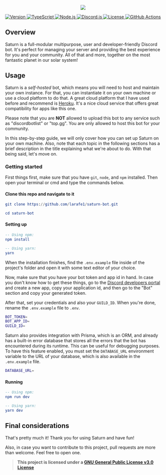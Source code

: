 <p align="center">
  <a href="https://github.com/larafe1/saturn-bot">
    <img src="https://github.com/larafe1/saturn-bot/blob/master/.github/saturn-logo.png">
  </a>
</p>

<p align="center">
  <a href="https://github.com/larafe1/saturn-bot/releases">
    <img src="https://img.shields.io/static/v1?label=version&message=5.x&color=5965E0&labelColor=121214" alt="Version">
  </a>
  <a href="https://www.typescriptlang.org/">
    <img src="https://img.shields.io/static/v1?label=built%20with&message=TypeScript&color=5965E0&labelColor=121214" alt="TypeScript">
  </a>
  <a href="https://nodejs.org/en/">
    <img src="https://img.shields.io/static/v1?label=built%20with&message=Node.js&color=5965E0&labelColor=121214" alt="Node.js">
  </a>
  <a href="https://github.com/discordjs/discord.js/">
    <img src="https://img.shields.io/static/v1?label=built%20with&message=Discord.js&color=5965E0&labelColor=121214" alt="Discord.js">
  </a>
  <a href="https://github.com/larafe1/saturn-bot/blob/master/LICENSE">
    <img src="https://img.shields.io/static/v1?label=license&message=GPL-v3.0&color=5965E0&labelColor=121214" alt="License">
  </a>
  <a href="https://github.com/larafe1/saturn-bot/actions/workflows/ci.yml">
    <img src="https://github.com/larafe1/saturn-bot/actions/workflows/ci.yml/badge.svg" alt="GitHub Actions">
  </a>
</p>

## Overview

Saturn is a full-modular multipurpose, user and developer-friendly Discord bot. It's perfect for managing your server and providing the best experience for you and your community. All of that and more, together on the most fantastic planet in our solar system!

## Usage

Saturn is a _self-hosted_ bot, which means you will need to host and maintain your own instance. For that, you can instantiate it on your own machine or use a cloud platform to do that. A great cloud platform that I have used before and recommend is [Heroku](https://www.heroku.com/). It's a nice cloud service that offers great compatibility for apps like this one.

Please note that you are **NOT** allowed to upload this bot to any service such as "discordbotlist" or "top.gg". You are only allowed to host this bot for your community.

In this step-by-step guide, we will only cover how you can set up Saturn on your own machine. Also, note that each topic in the following sections has a brief description in the title explaining what we're about to do. With that being said, let's move on.

### Getting started

First things first, make sure that you have `git`, `node`, and `npm` installed. Then open your terminal or cmd and type the commands below.

#### Clone this repo and navigate to it

```elm
git clone https://github.com/larafe1/saturn-bot.git

cd saturn-bot
```

#### Setting up

```elm
-- Using npm:
npm install

-- Using yarn:
yarn
```

When the installation finishes, find the `.env.example` file inside of the project's folder and open it with some text editor of your choice.

Now, make sure that you have your bot token and app id in hand. In case you don't know how to get these things, go to the [Discord developers portal](https://discord.com/developers/) and create a new app, copy your application id, and then go to the "Bot" section and copy your generated token.

After that, set your credentials and also your `GUILD_ID`. When you're done, rename the `.env.example` file to `.env`.

```bash
BOT_TOKEN=
BOT_APP_ID=
GUILD_ID=
```

Saturn also provides integration with Prisma, which is an ORM, and already has a built-in error database that stores all the errors that the bot has encountered during its runtime. This can be useful for debugging purposes. To have this feature enabled, you must set the `DATABASE_URL` environment variable to the URL of your database, which is also available in the `.env.example` file.

```bash
DATABASE_URL=
```

#### Running

```elm
-- Using npm:
npm run dev

-- Using yarn:
yarn dev
```

## Final considerations

That's pretty much it! Thank you for using Saturn and have fun!

Also, in case you want to contribute to this project, pull requests are more than welcome. Feel free to open one.

> **This project is licensed under a [GNU General Public License v3.0 License](https://github.com/larafe1/saturn-bot/blob/master/LICENSE)**
